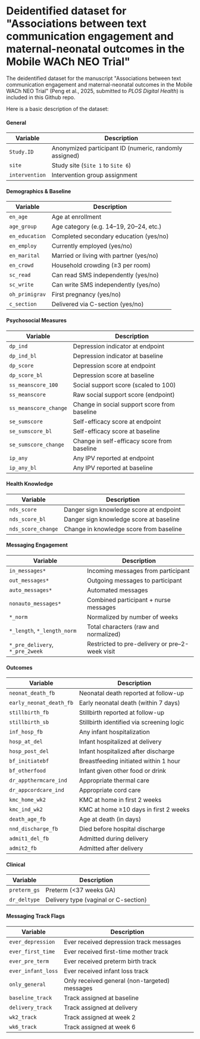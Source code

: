 # Deidentified dataset for "Associations between text communication engagement and maternal-neonatal outcomes in the Mobile WACh NEO Trial"

The deidentified dataset for the manuscript "Associations between text communication engagement and maternal-neonatal outcomes in the Mobile WACh NEO Trial" (Peng et al., 2025, submitted to *PLOS Digital Health*) is included in this Github repo. 

Here is a basic description of the dataset: 

#### General

| Variable       | Description                                            |
| -------------- | ------------------------------------------------------ |
| `Study.ID`     | Anonymized participant ID (numeric, randomly assigned) |
| `site`         | Study site (`Site 1` to `Site 6`)                      |
| `intervention` | Intervention group assignment                          |

#### Demographics & Baseline

| Variable       | Description                                   |
| -------------- | --------------------------------------------- |
| `en_age`       | Age at enrollment                             |
| `age_group`    | Age category (e.g. 14–19, 20–24, etc.)        |
| `en_education` | Completed secondary education (yes/no)        |
| `en_employ`    | Currently employed (yes/no)                   |
| `en_marital`   | Married or living with partner (yes/no)       |
| `en_crowd`     | Household crowding (≥3 per room)              |
| `sc_read`      | Can read SMS independently (yes/no)           |
| `sc_write`     | Can write SMS independently (yes/no)          |
| `oh_primigrav` | First pregnancy (yes/no)                      |
| `c_section`    | Delivered via C-section (yes/no)              |

#### Psychosocial Measures

| Variable              | Description                                  |
| --------------------- | -------------------------------------------- |
| `dp_ind`              | Depression indicator at endpoint             |
| `dp_ind_bl`           | Depression indicator at baseline             |
| `dp_score`            | Depression score at endpoint                 |
| `dp_score_bl`         | Depression score at baseline                 |
| `ss_meanscore_100`    | Social support score (scaled to 100)         |
| `ss_meanscore`        | Raw social support score (endpoint)          |
| `ss_meanscore_change` | Change in social support score from baseline |
| `se_sumscore`         | Self-efficacy score at endpoint              |
| `se_sumscore_bl`      | Self-efficacy score at baseline              |
| `se_sumscore_change`  | Change in self-efficacy score from baseline  |
| `ip_any`              | Any IPV reported at endpoint                 |
| `ip_any_bl`           | Any IPV reported at baseline                 |

#### Health Knowledge

| Variable           | Description                             |
| ------------------ | --------------------------------------- |
| `nds_score`        | Danger sign knowledge score at endpoint |
| `nds_score_bl`     | Danger sign knowledge score at baseline |
| `nds_score_change` | Change in knowledge score from baseline |

#### Messaging Engagement

| Variable                        | Description                                    |
| ------------------------------- | ---------------------------------------------- |
| `in_messages*`                  | Incoming messages from participant             |
| `out_messages*`                 | Outgoing messages to participant               |
| `auto_messages*`                | Automated messages                             |
| `nonauto_messages*`             | Combined participant + nurse messages          |
| `*_norm`                        | Normalized by number of weeks                  |
| `*_length`, `*_length_norm`     | Total characters (raw and normalized)          |
| `*_pre_delivery`, `*_pre_2week` | Restricted to pre-delivery or pre–2-week visit |

#### Outcomes

| Variable                | Description                               |
| ----------------------- | ----------------------------------------- |
| `neonat_death_fb`       | Neonatal death reported at follow-up      |
| `early_neonat_death_fb` | Early neonatal death (within 7 days)      |
| `stillbirth_fb`         | Stillbirth reported at follow-up          |
| `stillbirth_sb`         | Stillbirth identified via screening logic |
| `inf_hosp_fb`           | Any infant hospitalization                |
| `hosp_at_del`           | Infant hospitalized at delivery           |
| `hosp_post_del`         | Infant hospitalized after discharge       |
| `bf_initiatebf`         | Breastfeeding initiated within 1 hour     |
| `bf_otherfood`          | Infant given other food or drink          |
| `dr_appthermcare_ind`   | Appropriate thermal care                  |
| `dr_appcordcare_ind`    | Appropriate cord care                     |
| `kmc_home_wk2`          | KMC at home in first 2 weeks              |
| `kmc_ind_wk2`           | KMC at home ≥10 days in first 2 weeks     |
| `death_age_fb`          | Age at death (in days)                    |
| `nnd_discharge_fb`      | Died before hospital discharge            |
| `admit1_del_fb`         | Admitted during delivery                  |
| `admit2_fb`             | Admitted after delivery                   |

#### Clinical

| Variable      | Description                          |
| ------------- | ------------------------------------ |
| `preterm_gs`  | Preterm (<37 weeks GA)               |
| `dr_deltype`  | Delivery type (vaginal or C-section) |

#### Messaging Track Flags

| Variable           | Description                                   |
| ------------------ | --------------------------------------------- |
| `ever_depression`  | Ever received depression track messages       |
| `ever_first_time`  | Ever received first-time mother track         |
| `ever_pre_term`    | Ever received preterm birth track             |
| `ever_infant_loss` | Ever received infant loss track               |
| `only_general`     | Only received general (non-targeted) messages |
| `baseline_track`   | Track assigned at baseline                    |
| `delivery_track`   | Track assigned at delivery                    |
| `wk2_track`        | Track assigned at week 2                      |
| `wk6_track`        | Track assigned at week 6                      |

